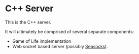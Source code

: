 # C++ Server

This is the C++ server.

It will ultimately be comprised of several separate components:

- Game of Life implementation
- Web socket based server (possibly [Seasocks](https://github.com/mattgodbolt/seasocks)).
